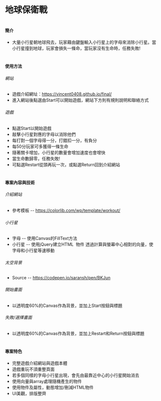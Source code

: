 # 地球保衛戰
#

#### 簡介
- 大量小行星朝地球飛去，玩家藉由鍵盤輸入小行星上的字母來消除小行星。當小行星撞到地球，玩家會損失一條命，當玩家沒有生命時，任務失敗!

#

#### 使用方法
###### 網站
  - 遊戲介紹網址：https://vincent0408.github.io/final/
  - 進入網站後點選由Start可以開始遊戲，網站下方則有規則說明和聯絡方式

###### 遊戲
  - 點選Start以開始遊戲
  - 敲擊小行星對應的字母以消除他們
  - 每打對一個字母得一分，打錯扣一分，有負分
  - 每50分玩家可多獲得一條生命
  - 隨著關卡增加，小行星的數量會增加速度也會增快
  - 當生命數歸零，任務失敗!
  - 可點選Restart從頭再玩一次，或點選Return回到介紹網站

#

#### 專案內容與技術

###### 介紹網站

- 參考模板
-- https://colorlib.com/wp/template/workout/

###### 小行星

- 字母
-- 使用Canvas的FillText方法
- 小行星
-- 使用jQuery建立HTML <img> 物件
    透過計算與螢幕中心相對的向量，使字母和小行星等速移動

###### 太空背景

- Source
-- https://codepen.io/saransh/pen/BKJun

###### 開始畫面
- 以透明度60%的Canvas作為背景，並加上Start按鈕與標題

###### 失敗/選擇畫面
- 以透明度60%的Canvas作為背景，並加上Restart和Return按鈕與標題

#

#### 專案特色

  - 完整遊戲介紹網站與遊戲本體
  - 遊戲重玩不須重整頁面
  - 若多個同樣的字母小行星出現，會先由最靠近中心的小行星開始消去
  - 使用向量與array處理隨機產生的物件
  - 使用物件及屬性，動態增加/刪減HTML物件
  - UI美觀，排版整齊


